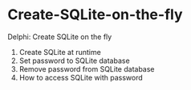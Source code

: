 # Create-SQLite-on-the-fly
Delphi: Create SQLite on the fly
1. Create SQLite at runtime
2. Set password to SQLite database
3. Remove password from SQLite database
4. How to access SQLite with password
